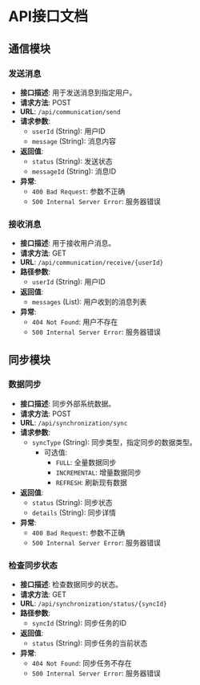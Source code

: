 # API接口文档

## 通信模块

### 发送消息
- **接口描述**: 用于发送消息到指定用户。
- **请求方法**: POST
- **URL**: `/api/communication/send`
- **请求参数**:
  - `userId` (String): 用户ID
  - `message` (String): 消息内容
- **返回值**:
  - `status` (String): 发送状态
  - `messageId` (String): 消息ID
- **异常**:
  - `400 Bad Request`: 参数不正确
  - `500 Internal Server Error`: 服务器错误

### 接收消息
- **接口描述**: 用于接收用户消息。
- **请求方法**: GET
- **URL**: `/api/communication/receive/{userId}`
- **路径参数**:
  - `userId` (String): 用户ID
- **返回值**:
  - `messages` (List<String>): 用户收到的消息列表
- **异常**:
  - `404 Not Found`: 用户不存在
  - `500 Internal Server Error`: 服务器错误

## 同步模块

### 数据同步
- **接口描述**: 同步外部系统数据。
- **请求方法**: POST
- **URL**: `/api/synchronization/sync`
- **请求参数**:
  - `syncType` (String): 同步类型，指定同步的数据类型。
    - 可选值:
      - `FULL`: 全量数据同步
      - `INCREMENTAL`: 增量数据同步
      - `REFRESH`: 刷新现有数据
- **返回值**:
  - `status` (String): 同步状态
  - `details` (String): 同步详情
- **异常**:
  - `400 Bad Request`: 参数不正确
  - `500 Internal Server Error`: 服务器错误

### 检查同步状态
- **接口描述**: 检查数据同步的状态。
- **请求方法**: GET
- **URL**: `/api/synchronization/status/{syncId}`
- **路径参数**:
  - `syncId` (String): 同步任务的ID
- **返回值**:
  - `status` (String): 同步任务的当前状态
- **异常**:
  - `404 Not Found`: 同步任务不存在
  - `500 Internal Server Error`: 服务器错误
